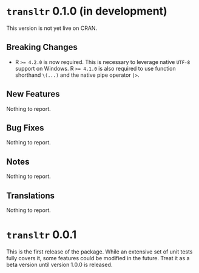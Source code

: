 # `transltr` 0.1.0 (in development)

This version is not yet live on CRAN.

## Breaking Changes

* R `>= 4.2.0` is now required. This is necessary to leverage native `UTF-8`
  support on Windows. R `>= 4.1.0` is also required to use function shorthand
  `\(...)` and the native pipe operator `|>`.

## New Features

Nothing to report.

## Bug Fixes

Nothing to report.

## Notes

Nothing to report.

## Translations

Nothing to report.

# `transltr` 0.0.1

This is the first release of the package. While an extensive set of unit tests
fully covers it, some features could be modified in the future. Treat it as a
beta version until version 1.0.0 is released.

